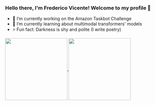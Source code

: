 ### Hello there, I'm Frederico Vicente! Welcome to my profile 👋

- 🔭 I’m currently working on the Amazon Taskbot Challenge
- 🌱 I’m currently learning about multimodal transformers' models
- ⚡ Fun fact: Darkness is shy and polite (I write poetry)


<a href="https://github.com/anuraghazra/github-readme-stats">
  <img height="200" align="center" src="https://github-readme-stats.vercel.app/api?username=Mr-Vicente&show_icons=true&theme=synthwave&count_private=true" />
</a>
<a href="https://github.com/anuraghazra/convoychat">
  <img height="200" align="center" src="https://github-readme-stats.vercel.app/api/top-langs/?username=Mr-Vicente&show_icons=true&theme=synthwave&count_private=true&layout=compact" />
</a>


